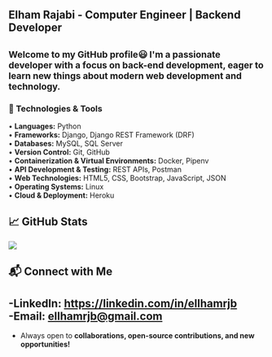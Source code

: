 ## Elham Rajabi - Computer Engineer | Backend Developer

<sub>Welcome to my GitHub profile😃 I'm a passionate developer with a focus on back-end development, eager to learn new things about modern web development and technology.</sub>
---
### **🔧 Technologies & Tools**  
• **Languages:** Python  
• **Frameworks:** Django, Django REST Framework (DRF)  
• **Databases:** MySQL, SQL Server  
• **Version Control:** Git, GitHub  
• **Containerization & Virtual Environments:** Docker, Pipenv  
• **API Development & Testing:** REST APIs, Postman  
• **Web Technologies:** HTML5, CSS, Bootstrap, JavaScript, JSON  
• **Operating Systems:** Linux  
• **Cloud & Deployment:** Heroku  

## 📈 GitHub Stats
<p>
  <img src="https://streak-stats.demolab.com?user=ellhamrjb&theme=radical" >
</p>
 


## 📬 Connect with Me  

-**LinkedIn:** https://linkedin.com/in/ellhamrjb  
-**Email:** ellhamrjb@gmail.com
---
* Always open to **collaborations, open-source contributions, and new opportunities!**
